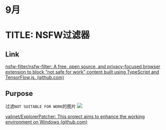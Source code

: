 # 9月

# TITLE: NSFW过滤器
## Link
[nsfw-filter/nsfw-filter: A free, open source, and privacy-focused browser extension to block “not safe for work” content built using TypeScript and TensorFlow.js. (github.com)](https://github.com/nsfw-filter/nsfw-filter)
## Purpose
过滤`NOT SUITABLE FOR WORK`的图片
![](https://thumbor.follow.is/unsafe/fit-in/700x0/https%3A%2F%2Fcdnv2.ruguoapp.com%2FFgMbUDuQtmO35ha2KrTLD_hwecC5v3.png)



[valinet/ExplorerPatcher: This project aims to enhance the working environment on Windows (github.com)](https://github.com/valinet/ExplorerPatcher)